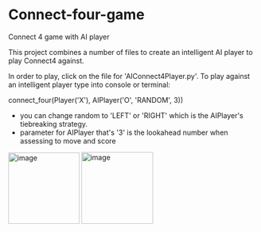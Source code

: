 # Connect-four-game
Connect 4 game  with AI player

This project combines a number of files to create an intelligent AI player to play Connect4 against.


In order to play, click on the file for 'AIConnect4Player.py'. To play against an intelligent player 
type into console or terminal:

connect_four(Player('X'), AIPlayer('O', 'RANDOM', 3))


- you can change random to 'LEFT' or 'RIGHT' which is the AIPlayer's tiebreaking strategy.
- parameter for AIPlayer that's '3' is the lookahead number when assessing to move and score


<img width="143" alt="image" src="https://user-images.githubusercontent.com/98851183/158718882-85ebe320-a87b-4cd7-8abe-95a2b5636905.png"> <img width="144" alt="image" src="https://user-images.githubusercontent.com/98851183/158719260-9dcf4a6e-0be8-46a7-a30d-47bfed893387.png">




